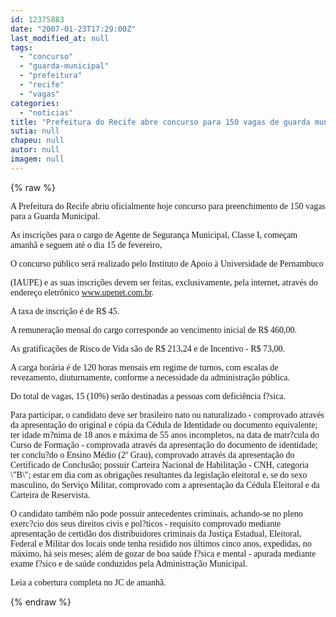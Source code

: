 ```yaml
---
id: 12375883
date: "2007-01-23T17:29:00Z"
last_modified_at: null
tags:
  - "concurso"
  - "guarda-municipal"
  - "prefeitura"
  - "recife"
  - "vagas"
categories:
  - "noticias"
title: "Prefeitura do Recife abre concurso para 150 vagas de guarda municipal"
sutia: null
chapeu: null
autor: null
imagem: null
---
```

{% raw %}
<p><P><FONT face=Verdana>A Prefeitura do Recife abriu oficialmente hoje concurso para preenchimento de 150 vagas para a Guarda Municipal. </FONT></P></p>
<p><P><FONT face=Verdana>As inscrições para o cargo de Agente de Segurança Municipal, Classe I, começam amanhã e seguem até o dia 15 de fevereiro, </FONT></P></p>
<p><P><FONT face=Verdana>O concurso público será realizado pelo Instituto de Apoio à Universidade de Pernambuco</p>
<p> (IAUPE) e as suas inscrições devem ser feitas, exclusivamente, pela internet, através do endereço eletrônico </FONT><A href=\"https://www.upenet.com.br\"><FONT face=Verdana>www.upenet.com.br</FONT></A><FONT face=Verdana>.</FONT></P></p>
<p><P><FONT face=Verdana>A taxa de inscrição é de R$ 45.</FONT></P></p>
<p><P><FONT face=Verdana>A remuneração mensal do cargo corresponde ao vencimento inicial de R$ 460,00. </FONT></P></p>
<p><P><FONT face=Verdana>As gratificações de Risco de Vida são de R$ 213,24 e de Incentivo - R$ 73,00. </FONT></P></p>
<p><P><FONT face=Verdana>A carga horária é de 120 horas mensais em regime de turnos, com escalas de revezamento, diuturnamente, conforme a necessidade da administração pública. </FONT></P></p>
<p><P><FONT face=Verdana>Do total de vagas, 15 (10%) serão destinadas a pessoas com deficiência f?sica. </FONT></P></p>
<p><P><FONT face=Verdana>Para participar, o candidato deve ser brasileiro nato ou naturalizado - comprovado através da apresentação do original e cópia da Cédula de Identidade ou documento equivalente; ter idade m?nima de 18 anos e máxima de 55 anos incompletos, na data de matr?cula do Curso de Formação - comprovada através da apresentação do documento de identidade; ter conclu?do o Ensino Médio (2º Grau), comprovado através da apresentação do Certificado de Conclusão; possuir Carteira Nacional de Habilitação - CNH, categoria \"B\"; estar em dia com as obrigações resultantes da legislação eleitoral e, se do sexo masculino, do Serviço Militar, comprovado com a apresentação da Cédula Eleitoral e da Carteira de Reservista.</FONT></P></p>
<p><P><FONT face=Verdana>O candidato também não pode possuir antecedentes criminais, achando-se no pleno exerc?cio dos seus direitos civis e pol?ticos - requisito comprovado mediante apresentação de certidão dos distribuidores criminais da Justiça Estadual, Eleitoral, Federal e Militar dos locais onde tenha residido nos últimos cinco anos, expedidas, no máximo, há seis meses; além de gozar de boa saúde f?sica e mental - apurada mediante exame f?sico e de saúde conduzidos pela Administração Municipal.</FONT></P></p>
<p><P><FONT face=Verdana>Leia a cobertura completa no JC de amanhã.</FONT></P> </p>
{% endraw %}